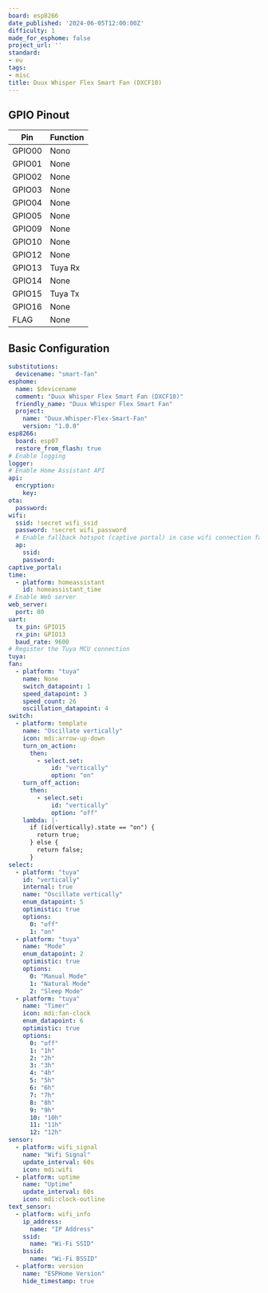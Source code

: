 ```yaml
---
board: esp8266
date_published: '2024-06-05T12:00:00Z'
difficulty: 1
made_for_esphome: false
project_url: ''
standard:
- eu
tags:
- misc
title: Duux Whisper Flex Smart Fan (DXCF10)
---
```


## GPIO Pinout

| Pin    | Function   |
| ------ | ---------- |
| GPIO00 | Nono       |
| GPIO01 | None       |
| GPIO02 | None       |
| GPIO03 | None       |
| GPIO04 | None       |
| GPIO05 | None       |
| GPIO09 | None       |
| GPIO10 | None       |
| GPIO12 | None       |
| GPIO13 | Tuya Rx    |
| GPIO14 | None       |
| GPIO15 | Tuya Tx    |
| GPIO16 | None       |
|  FLAG  | None       |

## Basic Configuration

```yaml
substitutions:
  devicename: "smart-fan"
esphome:
  name: $devicename
  comment: "Duux Whisper Flex Smart Fan (DXCF10)"
  friendly_name: "Duux Whisper Flex Smart Fan"
  project:
    name: "Duux.Whisper-Flex-Smart-Fan"
    version: "1.0.0"
esp8266:
  board: esp07
  restore_from_flash: true
# Enable logging
logger:
# Enable Home Assistant API
api:
  encryption:
    key:
ota:
  password:
wifi:
  ssid: !secret wifi_ssid
  password: !secret wifi_password
  # Enable fallback hotspot (captive portal) in case wifi connection fails
  ap:
    ssid:
    password:
captive_portal:
time:
  - platform: homeassistant
    id: homeassistant_time
# Enable Web server
web_server:
  port: 80
uart:
  tx_pin: GPIO15
  rx_pin: GPIO13
  baud_rate: 9600
# Register the Tuya MCU connection
tuya:
fan:
  - platform: "tuya"
    name: None
    switch_datapoint: 1
    speed_datapoint: 3
    speed_count: 26
    oscillation_datapoint: 4
switch:
  - platform: template
    name: "Oscillate vertically"
    icon: mdi:arrow-up-down
    turn_on_action:
      then:
        - select.set:
            id: "vertically"
            option: "on"
    turn_off_action:
      then:
        - select.set:
            id: "vertically"
            option: "off"
    lambda: |-
      if (id(vertically).state == "on") {
        return true;
      } else {
        return false;
      }
select:
  - platform: "tuya"
    id: "vertically"
    internal: true
    name: "Oscillate vertically"
    enum_datapoint: 5
    optimistic: true
    options:
      0: "off"
      1: "on"
  - platform: "tuya"
    name: "Mode"
    enum_datapoint: 2
    optimistic: true
    options:
      0: "Manual Mode"
      1: "Natural Mode"
      2: "Sleep Mode"
  - platform: "tuya"
    name: "Timer"
    icon: mdi:fan-clock
    enum_datapoint: 6
    optimistic: true
    options:
      0: "off"
      1: "1h"
      2: "2h"
      3: "3h"
      4: "4h"
      5: "5h"
      6: "6h"
      7: "7h"
      8: "8h"
      9: "9h"
      10: "10h"
      11: "11h"
      12: "12h"
sensor:
  - platform: wifi_signal
    name: "Wifi Signal"
    update_interval: 60s
    icon: mdi:wifi
  - platform: uptime
    name: "Uptime"
    update_interval: 60s
    icon: mdi:clock-outline
text_sensor:
  - platform: wifi_info
    ip_address:
      name: "IP Address"
    ssid:
      name: "Wi-Fi SSID"
    bssid:
      name: "Wi-Fi BSSID"
  - platform: version
    name: "ESPHome Version"
    hide_timestamp: true
```